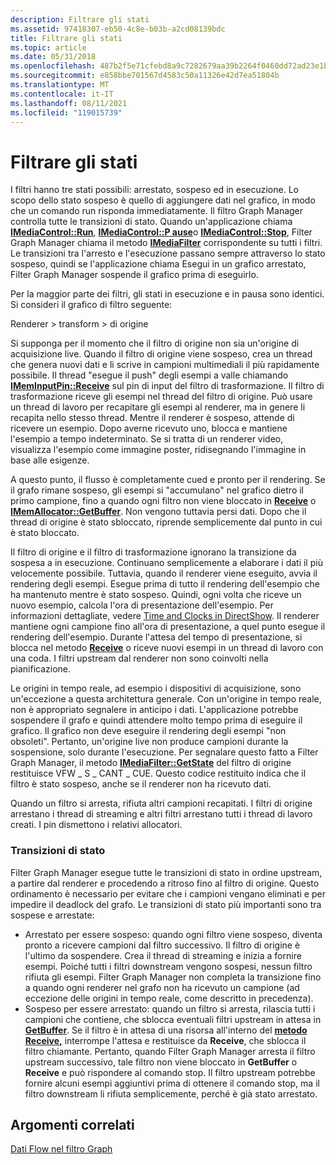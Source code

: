 ```yaml
---
description: Filtrare gli stati
ms.assetid: 97418307-eb50-4c8e-b03b-a2cd08139bdc
title: Filtrare gli stati
ms.topic: article
ms.date: 05/31/2018
ms.openlocfilehash: 487b2f5e71cfebd8a9c7282679aa39b2264f0460dd72ad23e1b2b26926e0c979
ms.sourcegitcommit: e858bbe701567d4583c50a11326e42d7ea51804b
ms.translationtype: MT
ms.contentlocale: it-IT
ms.lasthandoff: 08/11/2021
ms.locfileid: "119015739"
---
```

# <a name="filter-states"></a>Filtrare gli stati

I filtri hanno tre stati possibili: arrestato, sospeso ed in esecuzione. Lo scopo dello stato sospeso è quello di aggiungere dati nel grafico, in modo che un comando run risponda immediatamente. Il filtro Graph Manager controlla tutte le transizioni di stato. Quando un'applicazione chiama [**IMediaControl::Run**](/windows/desktop/api/Control/nf-control-imediacontrol-run), [**IMediaControl::P ause**](/windows/desktop/api/Control/nf-control-imediacontrol-pause)o [**IMediaControl::Stop**](/windows/desktop/api/Control/nf-control-imediacontrol-stop), Filter Graph Manager chiama il metodo [**IMediaFilter**](/windows/desktop/api/Strmif/nn-strmif-imediafilter) corrispondente su tutti i filtri. Le transizioni tra l'arresto e l'esecuzione passano  sempre attraverso lo stato sospeso, quindi se l'applicazione chiama Esegui in un grafico arrestato, Filter Graph Manager sospende il grafico prima di eseguirlo.

Per la maggior parte dei filtri, gli stati in esecuzione e in pausa sono identici. Si consideri il grafico di filtro seguente:

Renderer > transform > di origine

Si supponga per il momento che il filtro di origine non sia un'origine di acquisizione live. Quando il filtro di origine viene sospeso, crea un thread che genera nuovi dati e li scrive in campioni multimediali il più rapidamente possibile. Il thread "esegue il push" degli esempi a valle chiamando [**IMemInputPin::Receive**](/windows/desktop/api/Strmif/nf-strmif-imeminputpin-receive) sul pin di input del filtro di trasformazione. Il filtro di trasformazione riceve gli esempi nel thread del filtro di origine. Può usare un thread di lavoro per recapitare gli esempi al renderer, ma in genere li recapita nello stesso thread. Mentre il renderer è sospeso, attende di ricevere un esempio. Dopo averne ricevuto uno, blocca e mantiene l'esempio a tempo indeterminato. Se si tratta di un renderer video, visualizza l'esempio come immagine poster, ridisegnando l'immagine in base alle esigenze.

A questo punto, il flusso è completamente cued e pronto per il rendering. Se il grafo rimane sospeso, gli esempi si "accumulano" nel grafico dietro il primo campione, fino a quando ogni filtro non viene bloccato in [**Receive**](/windows/desktop/api/Strmif/nf-strmif-imeminputpin-receive) o [**IMemAllocator::GetBuffer**](/windows/desktop/api/Strmif/nf-strmif-imemallocator-getbuffer). Non vengono tuttavia persi dati. Dopo che il thread di origine è stato sbloccato, riprende semplicemente dal punto in cui è stato bloccato.

Il filtro di origine e il filtro di trasformazione ignorano la transizione da sospesa a in esecuzione. Continuano semplicemente a elaborare i dati il più velocemente possibile. Tuttavia, quando il renderer viene eseguito, avvia il rendering degli esempi. Esegue prima di tutto il rendering dell'esempio che ha mantenuto mentre è stato sospeso. Quindi, ogni volta che riceve un nuovo esempio, calcola l'ora di presentazione dell'esempio. Per informazioni dettagliate, vedere [Time and Clocks in DirectShow](time-and-clocks-in-directshow.md). Il renderer mantiene ogni campione fino all'ora di presentazione, a quel punto esegue il rendering dell'esempio. Durante l'attesa del tempo di presentazione, si blocca nel metodo [**Receive**](/windows/desktop/api/Strmif/nf-strmif-imeminputpin-receive) o riceve nuovi esempi in un thread di lavoro con una coda. I filtri upstream dal renderer non sono coinvolti nella pianificazione.

Le origini in tempo reale, ad esempio i dispositivi di acquisizione, sono un'eccezione a questa architettura generale. Con un'origine in tempo reale, non è appropriato segnalere in anticipo i dati. L'applicazione potrebbe sospendere il grafo e quindi attendere molto tempo prima di eseguire il grafico. Il grafico non deve eseguire il rendering degli esempi "non obsoleti". Pertanto, un'origine live non produce campioni durante la sospensione, solo durante l'esecuzione. Per segnalare questo fatto a Filter Graph Manager, il metodo [**IMediaFilter::GetState**](/windows/desktop/api/Strmif/nf-strmif-imediafilter-getstate) del filtro di origine restituisce VFW \_ S \_ CANT \_ CUE. Questo codice restituito indica che il filtro è stato sospeso, anche se il renderer non ha ricevuto dati.

Quando un filtro si arresta, rifiuta altri campioni recapitati. I filtri di origine arrestano i thread di streaming e altri filtri arrestano tutti i thread di lavoro creati. I pin dismettono i relativi allocatori.

### <a name="state-transitions"></a>Transizioni di stato

Filter Graph Manager esegue tutte le transizioni di stato in ordine upstream, a partire dal renderer e procedendo a ritroso fino al filtro di origine. Questo ordinamento è necessario per evitare che i campioni vengano eliminati e per impedire il deadlock del grafo. Le transizioni di stato più importanti sono tra sospese e arrestate:

-   Arrestato per essere sospeso: quando ogni filtro viene sospeso, diventa pronto a ricevere campioni dal filtro successivo. Il filtro di origine è l'ultimo da sospendere. Crea il thread di streaming e inizia a fornire esempi. Poiché tutti i filtri downstream vengono sospesi, nessun filtro rifiuta gli esempi. Filter Graph Manager non completa la transizione fino a quando ogni renderer nel grafo non ha ricevuto un campione (ad eccezione delle origini in tempo reale, come descritto in precedenza).
-   Sospeso per essere arrestato: quando un filtro si arresta, rilascia tutti i campioni che contiene, che sblocca eventuali filtri upstream in attesa in [**GetBuffer**](/windows/desktop/api/Strmif/nf-strmif-imemallocator-getbuffer). Se il filtro è in attesa di una risorsa all'interno del [**metodo Receive,**](/windows/desktop/api/Strmif/nf-strmif-imeminputpin-receive) interrompe l'attesa e restituisce da **Receive**, che sblocca il filtro chiamante. Pertanto, quando Filter Graph Manager arresta il filtro upstream successivo, tale filtro non viene bloccato in **GetBuffer** o **Receive** e può rispondere al comando stop. Il filtro upstream potrebbe fornire alcuni esempi aggiuntivi prima di ottenere il comando stop, ma il filtro downstream li rifiuta semplicemente, perché è già stato arrestato.

## <a name="related-topics"></a>Argomenti correlati

<dl> <dt>

[Dati Flow nel filtro Graph](data-flow-in-the-filter-graph.md)
</dt> </dl>

 

 



